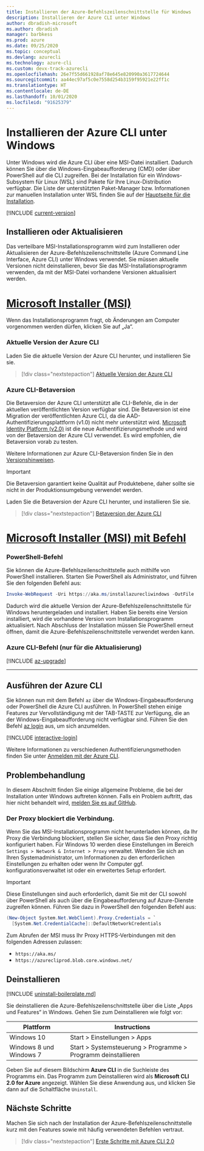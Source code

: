 ```yaml
---
title: Installieren der Azure-Befehlszeilenschnittstelle für Windows
description: Installieren der Azure CLI unter Windows
author: dbradish-microsoft
ms.author: dbradish
manager: barbkess
ms.prod: azure
ms.date: 09/25/2020
ms.topic: conceptual
ms.devlang: azurecli
ms.technology: azure-cli
ms.custom: devx-track-azurecli
ms.openlocfilehash: 26e7f55d661928af78e645e820990a3617724644
ms.sourcegitcommit: aa44ec97af5c0e7558d254b3159f95921e22ff1c
ms.translationtype: HT
ms.contentlocale: de-DE
ms.lasthandoff: 10/01/2020
ms.locfileid: "91625379"
---
```

# <a name="install-azure-cli-on-windows"></a>Installieren der Azure CLI unter Windows

Unter Windows wird die Azure CLI über eine MSI-Datei installiert. Dadurch können Sie über die Windows-Eingabeaufforderung (CMD) oder über PowerShell auf die CLI zugreifen.
Bei der Installation für ein Windows-Subsystem für Linux (WSL) sind Pakete für Ihre Linux-Distribution verfügbar. Die Liste der unterstützten Paket-Manager bzw. Informationen zur manuellen Installation unter WSL finden Sie auf der [Hauptseite für die Installation](install-azure-cli.md).

[!INCLUDE [current-version](includes/current-version.md)]

## <a name="install-or-update"></a>Installieren oder Aktualisieren

Das verteilbare MSI-Installationsprogramm wird zum Installieren oder Aktualisieren der Azure-Befehlszeilenschnittstelle (Azure Command Line Interface, Azure CLI) unter Windows verwendet. Sie müssen aktuelle Versionen nicht deinstallieren, bevor Sie das MSI-Installationsprogramm verwenden, da mit der MSI-Datei vorhandene Versionen aktualisiert werden.

# <a name="microsoft-installer-msi"></a>[Microsoft Installer (MSI)](#tab/azure-cli)

Wenn das Installationsprogramm fragt, ob Änderungen am Computer vorgenommen werden dürfen, klicken Sie auf „Ja“.

### <a name="azure-cli-current-version"></a>Aktuelle Version der Azure CLI

Laden Sie die aktuelle Version der Azure CLI herunter, und installieren Sie sie.  

> [!div class="nextstepaction"]
> [Aktuelle Version der Azure CLI](https://aka.ms/installazurecliwindows)

### <a name="azure-cli-beta-version"></a>Azure CLI-Betaversion

Die Betaversion der Azure CLI unterstützt alle CLI-Befehle, die in der aktuellen veröffentlichten Version verfügbar sind. Die Betaversion ist eine Migration der veröffentlichten Azure CLI, da die AAD-Authentifizierungsplattform (v1.0) nicht mehr unterstützt wird.  [Microsoft Identity Platform (v2.0)](/azure/active-directory/develop/v2-overview) ist die neue Authentifizierungsmethode und wird von der Betaversion der Azure CLI verwendet.  Es wird empfohlen, die Betaversion vorab zu testen.  

Weitere Informationen zur Azure CLI-Betaversion finden Sie in den [Versionshinweisen](./release-notes-azure-cli.md?tabs=azure-cli-beta).

> [!IMPORTANT]
>
> Die Betaversion garantiert keine Qualität auf Produktebene, daher sollte sie nicht in der Produktionsumgebung verwendet werden.

Laden Sie die Betaversion der Azure CLI herunter, und installieren Sie sie.

> [!div class="nextstepaction"]
> [Betaversion der Azure CLI](https://aka.ms/installazurecliwindowsbeta)

# <a name="microsoft-installer-msi-with-command"></a>[Microsoft Installer (MSI) mit Befehl](#tab/azure-powershell)

### <a name="powershell-command"></a>PowerShell-Befehl

Sie können die Azure-Befehlszeilenschnittstelle auch mithilfe von PowerShell installieren. Starten Sie PowerShell als Administrator, und führen Sie den folgenden Befehl aus:

   ```PowerShell
   Invoke-WebRequest -Uri https://aka.ms/installazurecliwindows -OutFile .\AzureCLI.msi; Start-Process msiexec.exe -Wait -ArgumentList '/I AzureCLI.msi /quiet'; rm .\AzureCLI.msi
   ```

Dadurch wird die aktuelle Version der Azure-Befehlszeilenschnittstelle für Windows heruntergeladen und installiert. Haben Sie bereits eine Version installiert, wird die vorhandene Version vom Installationsprogramm aktualisiert. Nach Abschluss der Installation müssen Sie PowerShell erneut öffnen, damit die Azure-Befehlszeilenschnittstelle verwendet werden kann.

### <a name="azure-cli-command-for-update-only"></a>Azure CLI-Befehl (nur für die Aktualisierung)
[!INCLUDE [az-upgrade](includes/az-upgrade.md)]

---

## <a name="run-the-azure-cli"></a>Ausführen der Azure CLI

Sie können nun mit dem Befehl `az` über die Windows-Eingabeaufforderung oder PowerShell die Azure CLI ausführen. In PowerShell stehen einige Features zur Vervollständigung mit der TAB-TASTE zur Verfügung, die an der Windows-Eingabeaufforderung nicht verfügbar sind. Führen Sie den Befehl [az login](/cli/azure/reference-index#az-login) aus, um sich anzumelden.

[!INCLUDE [interactive-login](includes/interactive-login.md)]

Weitere Informationen zu verschiedenen Authentifizierungsmethoden finden Sie unter [Anmelden mit der Azure CLI](authenticate-azure-cli.md).

## <a name="troubleshooting"></a>Problembehandlung

In diesem Abschnitt finden Sie einige allgemeine Probleme, die bei der Installation unter Windows auftreten können. Falls ein Problem auftritt, das hier nicht behandelt wird, [melden Sie es auf GitHub](https://github.com/Azure/azure-cli/issues).

### <a name="proxy-blocks-connection"></a>Der Proxy blockiert die Verbindung.

Wenn Sie das MSI-Installationsprogramm nicht herunterladen können, da Ihr Proxy die Verbindung blockiert, stellen Sie sicher, dass Sie den Proxy richtig konfiguriert haben. Für Windows 10 werden diese Einstellungen im Bereich `Settings > Network & Internet > Proxy` verwaltet. Wenden Sie sich an Ihren Systemadministrator, um Informationen zu den erforderlichen Einstellungen zu erhalten oder wenn Ihr Computer ggf. konfigurationsverwaltet ist oder ein erweitertes Setup erfordert.

> [!IMPORTANT]
> Diese Einstellungen sind auch erforderlich, damit Sie mit der CLI sowohl über PowerShell als auch über die Eingabeaufforderung auf Azure-Dienste zugreifen können. Führen Sie dazu in PowerShell den folgenden Befehl aus:
>
> ```powershell
> (New-Object System.Net.WebClient).Proxy.Credentials = `
>   [System.Net.CredentialCache]::DefaultNetworkCredentials
> ```

Zum Abrufen der MSI muss Ihr Proxy HTTPS-Verbindungen mit den folgenden Adressen zulassen:

* `https://aka.ms/`
* `https://azurecliprod.blob.core.windows.net/`

## <a name="uninstall"></a>Deinstallieren

[!INCLUDE [uninstall-boilerplate.md](includes/uninstall-boilerplate.md)]

Sie deinstallieren die Azure-Befehlszeilenschnittstelle über die Liste „Apps und Features“ in Windows. Gehen Sie zum Deinstallieren wie folgt vor:

| Plattform | Instructions |
|---|---|
| Windows 10 | Start > Einstellungen > Apps |
| Windows 8 und Windows 7 | Start > Systemsteuerung > Programme > Programm deinstallieren |

Geben Sie auf diesem Bildschirm __Azure CLI__ in die Suchleiste des Programms ein. Das Programm zum Deinstallieren wird als __Microsoft CLI 2.0 for Azure__ angezeigt. Wählen Sie diese Anwendung aus, und klicken Sie dann auf die Schaltfläche `Uninstall`.

## <a name="next-steps"></a>Nächste Schritte

Machen Sie sich nach der Installation der Azure-Befehlszeilenschnittstelle kurz mit den Features sowie mit häufig verwendeten Befehlen vertraut.

> [!div class="nextstepaction"]
> [Erste Schritte mit Azure CLI 2.0](get-started-with-azure-cli.md)